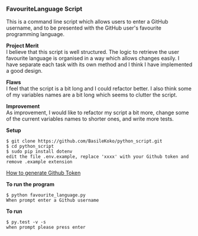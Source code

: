 ### FavouriteLanguage Script

This is a command line script which allows users to enter a GitHub username, and to be presented with the GitHub user's favourite programming language.

**Project Merit**  
I believe that this script is well structured. The logic to retrieve the user favourite language is organised in a way which allows changes easily. I have separate each task with its own method and I think I have implemented a good design.

**Flaws**  
I feel that the script is a bit long and I could refactor better.
I also think some of my variables names are a bit long which seems to clutter the script.

**Improvement**  
As improvement, I would like to refactor my script a bit more, change some of the current variables names to shorter ones, and write more tests.

**Setup**
```
$ git clone https://github.com/BasileKoko/python_script.git
$ cd python_script
$ sudo pip install dotenv
edit the file .env.example, replace 'xxxx' with your Github token and remove .example extension
```
[How to generate Github Token](https://help.github.com/articles/creating-a-personal-access-token-for-the-command-line/)

**To run the program**
```
$ python favourite_language.py
When prompt enter a Github username
```

**To run**
```
$ py.test -v -s
when prompt please press enter
```
